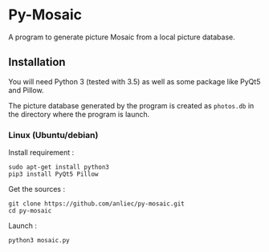 # Py-Mosaic

A program to generate picture Mosaic from a local picture database.

## Installation

You will need Python 3 (tested with 3.5) as well as some package like PyQt5 and Pillow.

The picture database generated by the program is created as `photos.db` in the directory where the program is launch.

### Linux (Ubuntu/debian)
Install requirement :
```
sudo apt-get install python3
pip3 install PyQt5 Pillow
```
Get the sources :
```
git clone https://github.com/anliec/py-mosaic.git
cd py-mosaic
```
Launch :
```
python3 mosaic.py
```
